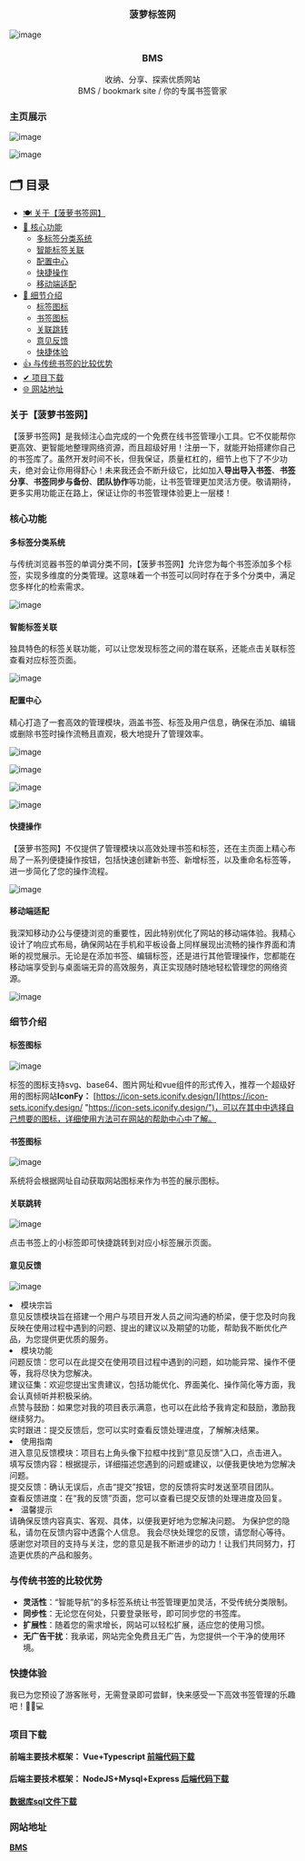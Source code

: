 ### <div align="center">菠萝标签网</div>

![image](https://github.com/user-attachments/assets/2585fdfd-bc6d-4aa6-b2fc-6bc950a4748f)


### <div align="center">BMS</div>
<div align="center">收纳、分享、探索优质网站</div>
<div align="center">BMS / bookmark site / 你的专属书签管家</div>




### 主页展示

![image](https://github.com/user-attachments/assets/f1e96a11-dc83-4df2-aaa8-c03caba3f366)


![image](https://github.com/user-attachments/assets/4e2c94f0-fa8d-4a97-9c0a-a8c9794868b2)


## 🗂️ 目录

- [🍽️ 关于【菠萝书签网】](#关于菠萝书签网) 
- [🎈 核心功能](#核心功能)
  - [多标签分类系统](#多标签分类系统)
  - [智能标签关联](#智能标签关联)
  - [配置中心](#配置中心)
  - [快捷操作](#快捷操作)
  - [移动端适配](#移动端适配)
- [🎫 细节介绍](#细节介绍)
  - [标签图标](#标签图标)
  - [书签图标](#书签图标)
  - [关联跳转](#关联跳转)
  - [意见反馈](#意见反馈)
  - [快捷体验](#快捷体验)
- [👍 与传统书签的比较优势 ](#与传统书签的比较优势 )
- [✔ 项目下载](#项目下载)
- [🌐 网站地址](#网站地址)

### 关于【菠萝书签网】

【菠萝书签网】是我倾注心血完成的一个免费在线书签管理小工具。它不仅能帮你更高效、更智能地整理网络资源，而且超级好用！注册一下，就能开始搭建你自己的书签库了。虽然开发时间不长，但我保证，质量杠杠的，细节上也下了不少功夫，绝对会让你用得舒心！未来我还会不断升级它，比如加入**导出导入书签**、**书签分享**、**书签同步与备份**、**团队协作**等功能，让书签管理更加灵活方便。敬请期待，更多实用功能正在路上，保证让你的书签管理体验更上一层楼！

### 核心功能

#### 多标签分类系统

与传统浏览器书签的单调分类不同，【菠萝书签网】允许您为每个书签添加多个标签，实现多维度的分类管理。这意味着一个书签可以同时存在于多个分类中，满足您多样化的检索需求。

![image](https://github.com/user-attachments/assets/c88c29ec-abdc-40f7-a985-f87c5a771785)
 


#### 智能标签关联

独具特色的标签关联功能，可以让您发现标签之间的潜在联系，还能点击关联标签查看对应标签页面。

![image](https://github.com/user-attachments/assets/6cde5d18-d6de-4814-91f6-a506a8ddecc6)



#### 配置中心

精心打造了一套高效的管理模块，涵盖书签、标签及用户信息，确保在添加、编辑或删除书签时操作流畅且直观，极大地提升了管理效率。

![image](https://github.com/user-attachments/assets/66a97b8b-23a6-4bc9-b073-f61d19e507ac)



![image](https://github.com/user-attachments/assets/fd4b2aa3-b6ac-45ba-8bd2-c246f1d3d3a4)
 


![image](https://github.com/user-attachments/assets/97a96a36-3e27-42fc-9829-d38e0a251fdf)
 


![image](https://github.com/user-attachments/assets/eb0884ba-e9e9-4706-b8ad-5251d634a388)
  


#### 快捷操作

【菠萝书签网】不仅提供了管理模块以高效处理书签和标签，还在主页面上精心布局了一系列便捷操作按钮，包括快速创建新书签、新增标签，以及重命名标签等，进一步简化了您的操作流程。

![image](https://github.com/user-attachments/assets/c837c42b-9f8d-4e2a-b3e2-fba7e5ee5632)



#### 移动端适配

我深知移动办公与便捷浏览的重要性，因此特别优化了网站的移动端体验。我精心设计了响应式布局，确保网站在手机和平板设备上同样展现出流畅的操作界面和清晰的视觉展示。无论是在添加书签、编辑标签，还是进行其他管理操作，您都能在移动端享受到与桌面端无异的高效服务，真正实现随时随地轻松管理您的网络资源。

![image](https://github.com/user-attachments/assets/adc9d0ba-a09e-417c-a256-d63a7535e758)




### 细节介绍

#### 标签图标
![image](https://github.com/user-attachments/assets/09f83965-822b-4822-a55d-bd10f1bf2def)



标签的图标支持svg、base64、图片网址和vue组件的形式传入，推荐一个超级好用的图标网站**IconFy：** [https://icon-sets.iconify.design/](https://icon-sets.iconify.design/ "https://icon-sets.iconify.design/")，可以在其中中选择自己想要的图标，详细使用方法可在网站的帮助中心中了解。

#### 书签图标


![image](https://github.com/user-attachments/assets/8067e3df-33f8-4193-b24b-3a715095d341)



系统将会根据网址自动获取网站图标来作为书签的展示图标。

#### 关联跳转

![image](https://github.com/user-attachments/assets/94ee35a6-3e42-44c6-bac2-ebf7b01c16cc)


点击书签上的小标签即可快捷跳转到对应小标签展示页面。




#### 意见反馈
![image](https://github.com/user-attachments/assets/a2f94519-b047-4589-b8bf-107feea2071e)

<p><li>模块宗旨</li><span style="font-size: 14px">意见反馈模块旨在搭建一个用户与项目开发人员之间沟通的桥梁，便于您及时向我反映在使用过程中遇到的问题、提出的建议以及期望的功能，帮助我不断优化产品，为您提供更优质的服务。</span>
<br/>
<li>模块功能</li>
<span style="font-size: 14px">问题反馈：您可以在此提交在使用项目过程中遇到的问题，如功能异常、操作不便等，我将尽快为您解决。<br/>
建议征集：欢迎您提出宝贵建议，包括功能优化、界面美化、操作简化等方面，我会认真倾听并积极采纳。<br/>
点赞与鼓励：如果您对我的项目表示满意，也可以在此给予我肯定和鼓励，激励我继续努力。<br/>
实时跟进：提交反馈后，您可以实时查看反馈处理进度，了解解决结果。</span>

<br/>

<li>使用指南</li>
<span style="font-size: 14px">进入意见反馈模块：项目右上角头像下拉框中找到“意见反馈”入口，点击进入。
填写反馈内容：根据提示，详细描述您遇到的问题或建议，以便我更快地为您解决问题。<br/>
提交反馈：确认无误后，点击“提交”按钮，您的反馈将实时发送至项目团队。<br/>
查看反馈进度：在“我的反馈”页面，您可以查看已提交反馈的处理进度及回复。</span>

<br/>

<li>温馨提示</li>
<span style="font-size: 14px">请确保反馈内容真实、客观、具体，以便我更好地为您解决问题。
为保护您的隐私，请勿在反馈内容中透露个人信息。
我会尽快处理您的反馈，请您耐心等待。</span>
<br/>
感谢您对项目的支持与关注，您的意见是我不断进步的动力！让我们共同努力，打造更优质的产品和服务。</p>

### 与传统书签的比较优势

-   **灵活性**：“智能导航”的多标签系统让书签管理更加灵活，不受传统分类限制。
-   **同步性**：无论您在何处，只要登录账号，即可同步您的书签库。
-   **扩展性**：随着您的需求增长，网站可以轻松扩展，适应您的使用习惯。
-   **无广告干扰**：我承诺，网站完全免费且无广告，为您提供一个干净的使用环境。

### 快捷体验

我已为您预设了游客账号，无需登录即可尝鲜，快来感受一下高效书签管理的乐趣吧！🚀🔗💻

### 项目下载

****前端主要技术框架：** Vue+Typescript [**前端代码下载**](https://github.com/VeteranBoLuo/BMS_Front)**

####
****后端主要技术框架：** NodeJS+Mysql+Express [**后端代码下载**](https://github.com/VeteranBoLuo/BMS_Back)**

####
**[**数据库sql文件下载**](https://github.com/VeteranBoLuo/BMS_Back/blob/main/tag_db.sql)**


### 网站地址
**[BMS](http://boluo66.top/)**


